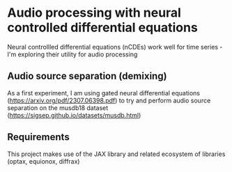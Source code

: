 # Audio processing with neural controlled differential equations

Neural controllled differential equations (nCDEs) work well for time series - I'm exploring their utility for audio processing

## Audio source separation (demixing)

As a first experiment, I am using gated neural differential equations (https://arxiv.org/pdf/2307.06398.pdf) to try and perform audio source separation on the musdb18 dataset (https://sigsep.github.io/datasets/musdb.html)


## Requirements

This project makes use of the JAX library and related ecosystem of libraries (optax, equionox, diffrax)
